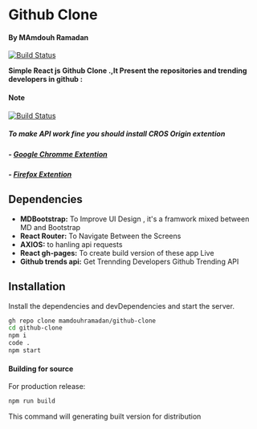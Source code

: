 # Github Clone

#### By MAmdouh Ramadan

[![Build Status](https://travis-ci.org/joemccann/dillinger.svg?branch=master)](https://mamdouhramadan.github.io/github-clone/)

**Simple React js Github Clone .,It Present the repositories and trending developers in github :**

#### Note
[![Build Status](https://lh3.googleusercontent.com/hvYImHDFeqlR-EDeOW-8PTNwz5RBau0HG0uvW8nZJjphuN3VNk3tJzutC1zrD2b7RdBf7TJILMOUYFwOP8mBTArHsg=w128-h128-e365-rj-sc0x00ffffff)](https://mamdouhramadan.github.io/github-clone/)
##### To make API work fine you should install CROS Origin extention
##### - [Google Chromme Extention](https://chrome.google.com/webstore/detail/allow-cors-access-control/lhobafahddgcelffkeicbaginigeejlf "Google Chromme Extention")

##### - [Firefox Extention](https://addons.mozilla.org/id/firefox/addon/access-control-allow-origin/ "Firefox Extention") 



## Dependencies

- **MDBootstrap:** To Improve UI Design , it's a framwork mixed between MD and Bootstrap
- **React Router:** To Navigate Between the Screens
- **AXIOS:** to hanling api requests
- **React gh-pages:** To create build version of these app Live
- **Github trends api:** Get Trennding Developers Github Trending API


## Installation

Install the dependencies and devDependencies and start the server.

```sh
gh repo clone mamdouhramadan/github-clone
cd github-clone
npm i
code .
npm start
```

#### Building for source

For production release:

```sh
npm run build
```

This command will generating built version for distribution
